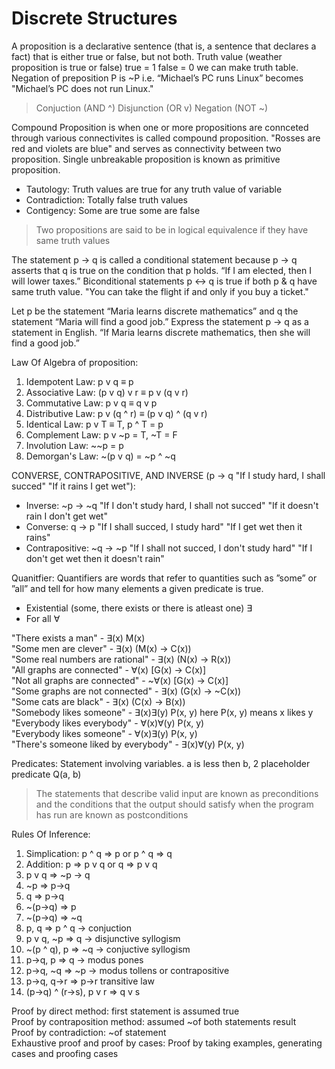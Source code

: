 # Discrete Structures

A proposition is a declarative sentence (that is, a sentence that declares a fact) that is either true
or false, but not both. Truth value (weather proposition is true or false) true = 1 false = 0 we can make truth table.<br>
Negation of preposition P is ~P i.e. “Michael’s PC runs Linux” becomes "Michael’s PC does not run Linux."<br>
> Conjuction (AND ^) Disjunction (OR v) Negation (NOT ~)

Compound Proposition is when one or more propositions are connceted through various connectivites is called compound proposition. "Rosses are red and violets are blue" and serves as connectivity between two proposition. Single unbreakable proposition is known as primitive proposition.<br>
- Tautology: Truth values are true for any truth value of variable
- Contradiction: Totally false truth values
- Contigency: Some are true some are false

> Two propositions are said to be in logical equivalence if they have same truth values

The statement p → q is called a conditional statement because p → q asserts that q is true
on the condition that p holds. “If I am elected, then I will lower taxes.” Biconditional statements p ↔ q is true if both p & q have same truth value. "You can take the flight if and only if you buy a ticket."

Let p be the statement “Maria learns discrete mathematics” and q the statement “Maria will
find a good job.” Express the statement p → q as a statement in English. “If Maria learns discrete mathematics, then she will find a good job.”

Law Of Algebra of proposition:
1) Idempotent Law: p v q ≡ p
2) Associative Law: (p v q) v r ≡ p v (q v r)
3) Commutative Law: p v q ≡ q v p
4) Distributive Law: p v (q ^ r) ≡ (p v q) ^ (q v r)
5) Identical Law: p v T ≡ T, p ^ T = p
6) Complement Law: p v ~p = T, ~T = F
7) Involution Law: ~~p = p
8) Demorgan's Law: ~(p v q) = ~p ^ ~q

CONVERSE, CONTRAPOSITIVE, AND INVERSE (p → q "If I study hard, I shall succed" "If it rains I get wet"):
- Inverse: ~p → ~q "If I don't study hard, I shall not succed" "If it doesn't rain I don't get wet"
- Converse: q → p "If I shall succed, I study hard" "If I get wet then it rains"
- Contrapositive: ~q → ~p "If I shall not succed, I don't study hard" "If I don't get wet then it doesn't rain"

Quanitfier: Quantifiers are words that refer to quantities such as ”some” or ”all” and tell for how many elements a given predicate is true.
- Existential (some, there exists or there is atleast one) ∃
- For all ∀

"There exists a man" - ∃(x) M(x)<br>
"Some men are clever" - ∃(x) (M(x) -> C(x))<br>
"Some real numbers are rational" - ∃(x) (N(x) -> R(x))<br>
"All graphs are connected" - ∀(x) [G(x) -> C(x)]<br>
"Not all graphs are connected" - ~∀(x) [G(x) -> C(x)]<br>
"Some graphs are not connected" - ∃(x) (G(x) -> ~C(x))<br>
"Some cats are black" - ∃(x) (C(x) -> B(x))<br>
"Somebody likes someone" - ∃(x)∃(y) P(x, y) here P(x, y) means x likes y<br>
"Everybody likes everybody" - ∀(x)∀(y) P(x, y)<br>
"Everybody likes someone" - ∀(x)∃(y) P(x, y)<br>
"There's someone liked by everybody" - ∃(x)∀(y) P(x, y)<br>

Predicates: Statement involving variables. a is less then b, 2 placeholder predicate Q(a, b)
> The statements that describe valid input are known as preconditions and the conditions that the output should satisfy when the program has run are known as postconditions

Rules Of Inference:
1) Simplication: p ^ q => p or p ^ q => q
2) Addition: p => p v q or q => p v q
3) p v q => ~p -> q
4) ~p => p->q
5) q => p->q
6) ~(p->q) => p
7) ~(p->q) => ~q
8) p, q => p ^ q -> conjuction
9) p v q, ~p => q -> disjunctive syllogism
10) ~(p ^ q), p => ~q -> conjuctive syllogism
11) p->q, p => q -> modus pones
12) p->q, ~q => ~p -> modus tollens or contrapositive
13) p->q, q->r => p->r transitive law
14) (p->q) ^ (r->s), p v r => q v s

Proof by direct method: first statement is assumed true<br>
Proof by contraposition method: assumed ~of both statements result<br>
Proof by contradiction: ~of statement<br>
Exhaustive proof and proof by cases: Proof by taking examples, generating cases and proofing cases<br>
